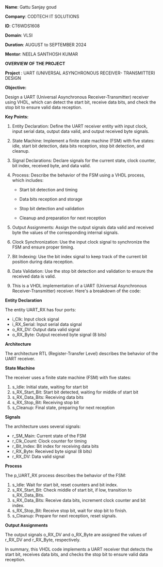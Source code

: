 **Name**: Gattu Sanjay goud

**Company**: CODTECH IT SOLUTIONS

**ID**: CT6WDS1608

**Domain**: VLSI

**Duration**: AUGUST to SEPTEMBER 2024

**Mentor**: NEELA SANTHOSH KUMAR

**OVERVIEW OF THE PROJECT**

**Project** : UART (UNIVERSAL ASYNCHRONOUS RECEIVER-
TRANSMITTER) DESIGN

**Objective:**

Design a UART (Universal Asynchronous Receiver-Transmitter) receiver using VHDL, which can detect the start bit, receive data bits, and check the stop bit to ensure valid data reception.

**Key Points:**

1. Entity Declaration: Define the UART receiver entity with input clock, input serial data, output data valid, and output received byte signals. 
2. State Machine: Implement a finite state machine (FSM) with five states: idle, start bit detection, data bits reception, stop bit detection, and cleanup. 
3. Signal Declarations: Declare signals for the current state, clock counter, bit index, received byte, and data valid.
4. Process: Describe the behavior of the FSM using a VHDL process, which includes:
   
    - Start bit detection and timing
     
    - Data bits reception and storage
     
    - Stop bit detection and validation
     
    - Cleanup and preparation for next reception
     
5. Output Assignments: Assign the output signals data valid and received byte the values of the corresponding internal signals.
 
6. Clock Synchronization: Use the input clock signal to synchronize the FSM and ensure proper timing.
 
7. Bit Indexing: Use the bit index signal to keep track of the current bit position during data reception.
   
8. Data Validation: Use the stop bit detection and validation to ensure the received data is valid.

9. This is a VHDL implementation of a UART (Universal Asynchronous Receiver-Transmitter) receiver. Here's a breakdown of the code:

**Entity Declaration**

The entity UART_RX has four ports:

- i_Clk: Input clock signal
- i_RX_Serial: Input serial data signal
- o_RX_DV: Output data valid signal
- o_RX_Byte: Output received byte signal (8 bits)

**Architecture**

The architecture RTL (Register-Transfer Level) describes the behavior of the UART receiver.

**State Machine**

The receiver uses a finite state machine (FSM) with five states:

1. s_Idle: Initial state, waiting for start bit
2. s_RX_Start_Bit: Start bit detected, waiting for middle of start bit
3. s_RX_Data_Bits: Receiving data bits
4. s_RX_Stop_Bit: Receiving stop bit
5. s_Cleanup: Final state, preparing for next reception

**Signals**

The architecture uses several signals:

- r_SM_Main: Current state of the FSM
- r_Clk_Count: Clock counter for timing
- r_Bit_Index: Bit index for receiving data bits
- r_RX_Byte: Received byte signal (8 bits)
- r_RX_DV: Data valid signal

**Process**

The p_UART_RX process describes the behavior of the FSM:

1. s_Idle: Wait for start bit, reset counters and bit index.
2. s_RX_Start_Bit: Check middle of start bit, if low, transition to s_RX_Data_Bits.
3. s_RX_Data_Bits: Receive data bits, increment clock counter and bit index.
4. s_RX_Stop_Bit: Receive stop bit, wait for stop bit to finish.
5. s_Cleanup: Prepare for next reception, reset signals.

**Output Assignments**

The output signals o_RX_DV and o_RX_Byte are assigned the values of r_RX_DV and r_RX_Byte, respectively.

In summary, this VHDL code implements a UART receiver that detects the start bit, receives data bits, and checks the stop bit to ensure valid data reception.
